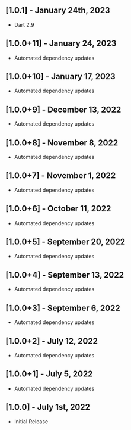 ## [1.0.1] - January 24th, 2023

* Dart 2.9


## [1.0.0+11] - January 24, 2023

* Automated dependency updates


## [1.0.0+10] - January 17, 2023

* Automated dependency updates


## [1.0.0+9] - December 13, 2022

* Automated dependency updates


## [1.0.0+8] - November 8, 2022

* Automated dependency updates


## [1.0.0+7] - November 1, 2022

* Automated dependency updates


## [1.0.0+6] - October 11, 2022

* Automated dependency updates


## [1.0.0+5] - September 20, 2022

* Automated dependency updates


## [1.0.0+4] - September 13, 2022

* Automated dependency updates


## [1.0.0+3] - September 6, 2022

* Automated dependency updates


## [1.0.0+2] - July 12, 2022

* Automated dependency updates


## [1.0.0+1] - July 5, 2022

* Automated dependency updates


## [1.0.0] - July 1st, 2022

* Initial Release











